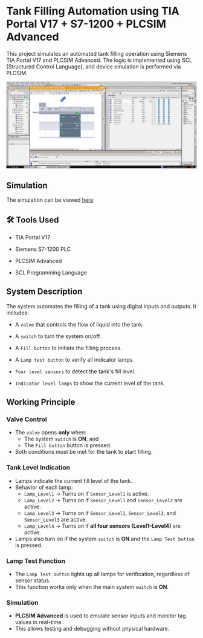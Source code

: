 #  Tank Filling Automation using TIA Portal V17 + S7-1200 + PLCSIM Advanced



This project simulates an automated tank filling operation using Siemens TIA Portal V17 and PLCSIM Advanced. The logic is implemented using SCL (Structured Control Language), and device emulation is performed via PLCSIM. 

![](<images/TIA.png>)


## Simulation



The simulation can be viewed [here](https://youtu.be/kniRlD8wU6w)
## 🛠️ Tools Used


- TIA Portal V17

- Siemens S7-1200 PLC

- PLCSIM Advanced

- SCL Programming Language





##  System Description



The system automates the filling of a tank using digital inputs and outputs. It includes:



- A ``valve`` that controls the flow of liquid into the tank.

- A ``switch`` to turn the system on/off.

- A ``Fill button`` to initiate the filling process.

- A ``Lamp test button`` to verify all indicator lamps.

- ``Four level sensors`` to detect the tank's fill level.

- ``Indicator level lamps`` to show the current level of the tank.







##  Working Principle



### Valve Control
- The ``valve`` opens **only** when:
  - The system ``switch`` is **ON**, and  
  - The ``Fill button`` button is pressed.  
- Both conditions must be met for the tank to start filling.

### Tank Level Indication
- Lamps indicate the current fill level of the tank.  
- Behavior of each lamp:  
  - ``Lamp_Level1`` → Turns on if `Sensor_Level1` is active.  
  - ``Lamp_Level2`` → Turns on if ``Sensor_Level1`` and ``Sensor_Level2`` are active.  
  - ``Lamp_Level3`` → Turns on if ``Sensor_Level1``, ``Sensor_Level2``, and ``Sensor_Level3`` are active.  
  - ``Lamp_Level4`` → Turns on if **all four sensors (Level1–Level4)** are active.  
- Lamps also turn on if the system ``switch`` is **ON** and the ``Lamp Test button`` is pressed.

### Lamp Test Function
- The ``Lamp Test button``  lights up all lamps for verification, regardless of sensor status.
- This function works only when the main system ``switch`` is **ON**.

### Simulation
- **PLCSIM Advanced** is used to emulate sensor inputs and monitor tag values in real-time.  
- This allows testing and debugging without physical hardware.











